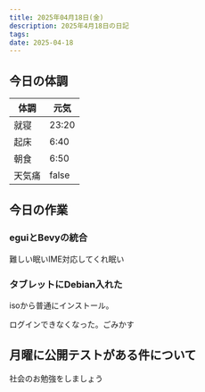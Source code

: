 ```yaml
---
title: 2025年04月18日(金)
description: 2025年4月18日の日記
tags: 
date: 2025-04-18
---
```



## 今日の体調

| 体調  | 元気    |
| --- | ----- |
| 就寝  | 23:20 |
| 起床  | 6:40  |
| 朝食  | 6:50  |
| 天気痛 | false |

## 今日の作業
### eguiとBevyの統合

難しい眠いIME対応してくれ眠い

### タブレットにDebian入れた

isoから普通にインストール。

ログインできなくなった。ごみかす

## 月曜に公開テストがある件について
社会のお勉強をしましょう